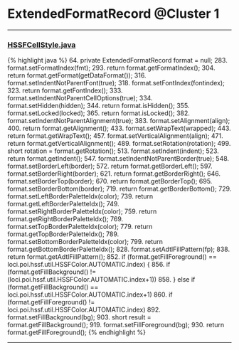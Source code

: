# ExtendedFormatRecord @Cluster 1

***

### [HSSFCellStyle.java](https://searchcode.com/codesearch/view/15642301/)
{% highlight java %}
64. private ExtendedFormatRecord format                     = null;
283.     format.setFormatIndex(fmt);
293.     return format.getFormatIndex();
304.     return format.getFormat(getDataFormat());
316.     format.setIndentNotParentFont(true);
318.     format.setFontIndex(fontindex);
323.     return format.getFontIndex();
333.     format.setIndentNotParentCellOptions(true);
334.     format.setHidden(hidden);
344.     return format.isHidden();
355.     format.setLocked(locked);
365.     return format.isLocked();
382.     format.setIndentNotParentAlignment(true);
383.     format.setAlignment(align);
400.     return format.getAlignment();
433.     format.setWrapText(wrapped);
443.     return format.getWrapText();
457.     format.setVerticalAlignment(align);
471.     return format.getVerticalAlignment();
489.     format.setRotation(rotation);
499.   short rotation = format.getRotation();
513.     format.setIndent(indent);
523.     return format.getIndent();
547.     format.setIndentNotParentBorder(true);
548.     format.setBorderLeft(border);
572.     return format.getBorderLeft();
597.     format.setBorderRight(border);
621.     return format.getBorderRight();
646.     format.setBorderTop(border);
670.     return format.getBorderTop();
695.     format.setBorderBottom(border);
719.     return format.getBorderBottom();
729.     format.setLeftBorderPaletteIdx(color);
739.     return format.getLeftBorderPaletteIdx();
749.     format.setRightBorderPaletteIdx(color);
759.     return format.getRightBorderPaletteIdx();
769.     format.setTopBorderPaletteIdx(color);
779.     return format.getTopBorderPaletteIdx();
789.     format.setBottomBorderPaletteIdx(color);
799.     return format.getBottomBorderPaletteIdx();
828.     format.setAdtlFillPattern(fp);
838.     return format.getAdtlFillPattern();
852.   if (format.getFillForeground() == loci.poi.hssf.util.HSSFColor.AUTOMATIC.index) {
856.     if (format.getFillBackground() != (loci.poi.hssf.util.HSSFColor.AUTOMATIC.index+1))
858.   } else if (format.getFillBackground() == loci.poi.hssf.util.HSSFColor.AUTOMATIC.index+1)
860.     if (format.getFillForeground() != loci.poi.hssf.util.HSSFColor.AUTOMATIC.index)
892.     format.setFillBackground(bg);
903.   short result = format.getFillBackground();
919.     format.setFillForeground(bg);
930.     return format.getFillForeground();
{% endhighlight %}

***

